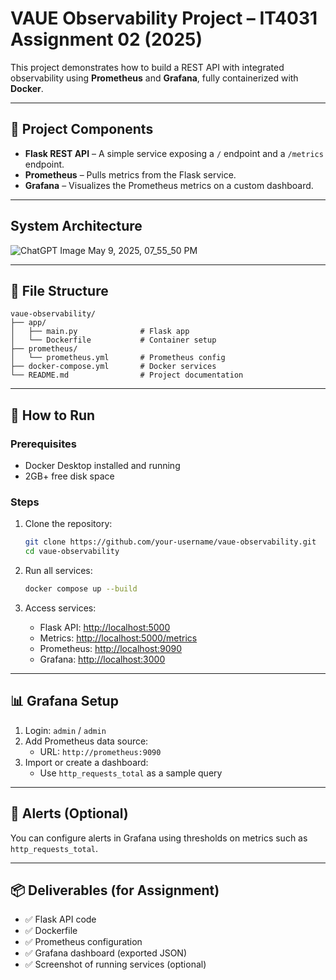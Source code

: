 # VAUE Observability Project – IT4031 Assignment 02 (2025)

This project demonstrates how to build a REST API with integrated observability using **Prometheus** and **Grafana**, fully containerized with **Docker**.

---

## 📌 Project Components

- **Flask REST API** – A simple service exposing a `/` endpoint and a `/metrics` endpoint.
- **Prometheus** – Pulls metrics from the Flask service.
- **Grafana** – Visualizes the Prometheus metrics on a custom dashboard.
---
##  System Architecture
![ChatGPT Image May 9, 2025, 07_55_50 PM](https://github.com/user-attachments/assets/e4f784d3-30f9-4a38-9ca4-8d1445a4dfc9)


---

## 🧱 File Structure

```
vaue-observability/
├── app/
│   ├── main.py              # Flask app
│   └── Dockerfile           # Container setup
├── prometheus/
│   └── prometheus.yml       # Prometheus config
├── docker-compose.yml       # Docker services
└── README.md                # Project documentation
```

---

## 🚀 How to Run

### Prerequisites
- Docker Desktop installed and running
- 2GB+ free disk space

### Steps

1. Clone the repository:
   ```bash
   git clone https://github.com/your-username/vaue-observability.git
   cd vaue-observability
   ```

2. Run all services:
   ```bash
   docker compose up --build
   ```

3. Access services:
   - Flask API: [http://localhost:5000](http://localhost:5000)
   - Metrics: [http://localhost:5000/metrics](http://localhost:5000/metrics)
   - Prometheus: [http://localhost:9090](http://localhost:9090)
   - Grafana: [http://localhost:3000](http://localhost:3000)

---

## 📊 Grafana Setup

1. Login: `admin` / `admin`
2. Add Prometheus data source:
   - URL: `http://prometheus:9090`
3. Import or create a dashboard:
   - Use `http_requests_total` as a sample query

---

## 🔔 Alerts (Optional)

You can configure alerts in Grafana using thresholds on metrics such as `http_requests_total`.

---

## 📦 Deliverables (for Assignment)

- ✅ Flask API code
- ✅ Dockerfile
- ✅ Prometheus configuration
- ✅ Grafana dashboard (exported JSON)
- ✅ Screenshot of running services (optional)
